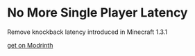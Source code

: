 # No More Single Player Latency
Remove knockback latency introduced in Minecraft 1.3.1

[get on Modrinth](https://modrinth.com/mod/no-more-knockback-latency)
